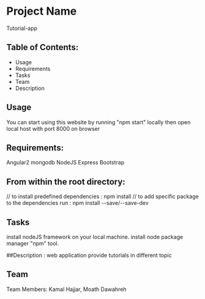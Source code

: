 # Project Name
Tutorial-app

## Table of Contents:
- Usage
- Requirements
- Tasks
- Team
- Description

## Usage
You can start using this website by running "npm start" locally then open local host with port 8000 on browser

## Requirements:
Angular2
mongodb
NodeJS
Express
Bootstrap


## From within the root directory:
// to install predefined dependencies : npm install
// to add specific package to the dependencies run : npm install --save/--save-dev <package-name>

## Tasks
install nodeJS framework on your local machine.
install node package manager "npm" tool.


##Description : web application provide tutorials in different topic

## Team
Team Members: Kamal Hajjar, Moath Dawahreh

